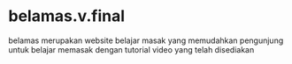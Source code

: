 # belamas.v.final
belamas merupakan website belajar masak yang memudahkan pengunjung untuk belajar memasak dengan tutorial video yang telah disediakan
